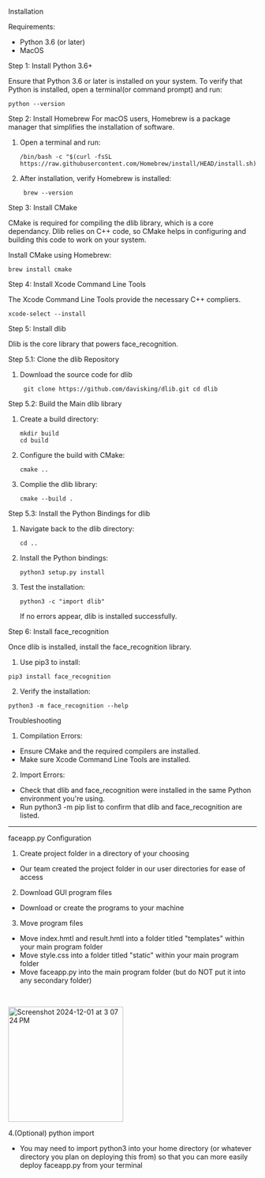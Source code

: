 Installation

Requirements: 
- Python 3.6 (or later) 
- MacOS 

Step 1: Install Python 3.6+ 

Ensure that Python 3.6 or later is installed on your system. 
To verify that Python is installed, open a terminal(or command prompt) and run: 

    python --version 
  

Step 2: Install Homebrew
For macOS users, Homebrew is a package manager that simplifies the installation of software. 

1. Open a terminal and run:
   
       /bin/bash -c "$(curl -fsSL https://raw.githubusercontent.com/Homebrew/install/HEAD/install.sh)"

2. After installation, verify Homebrew is installed:

        brew --version   
Step 3: Install CMake 

CMake is required for compiling the dlib library, which is a core dependancy. Dlib relies on C++ code, so CMake helps in configuring and building this code to work on your system. 

Install CMake using Homebrew: 

    brew install cmake 

Step 4: Install Xcode Command Line Tools 

The Xcode Command Line Tools provide the necessary C++ compliers.

    xcode-select --install

Step 5: Install dlib 

Dlib is the core library that powers face_recognition. 

Step 5.1: Clone the dlib Repository 
  1. Download the source code for dlib

          git clone https://github.com/davisking/dlib.git cd dlib 
Step 5.2: Build the Main dlib library
  1. Create a build directory:

         mkdir build
         cd build
  2. Configure the build with CMake:

         cmake ..

  3. Complie the dlib library:

         cmake --build . 

Step 5.3: Install the Python Bindings for dlib 
  1. Navigate back to the dlib directory:

         cd ..
  2. Install the Python bindings:

         python3 setup.py install
     
  3. Test the installation: 

         python3 -c "import dlib"

     If no errors appear, dlib is installed successfully. 


Step 6: Install face_recognition 

Once dlib is installed, install the face_recognition library. 

  1. Use pip3 to install:

    pip3 install face_recognition

  2. Verify the installation:
     
    python3 -m face_recognition --help


Troubleshooting 

1. Compilation Errors:

- Ensure CMake and the required compilers are installed.
- Make sure Xcode Command Line Tools are installed.

2. Import Errors:

- Check that dlib and face_recognition were installed in the same Python environment you're using.
- Run python3 -m pip list to confirm that dlib and face_recognition are listed.

_________________________

faceapp.py Configuration 

1. Create project folder in a directory of your choosing

- Our team created the project folder in our user directories for ease of access

2. Download GUI program files

- Download or create the programs to your machine 

3. Move program files
   
- Move index.hmtl and result.hmtl into a folder titled "templates" within your main program folder 
- Move style.css into a folder titled "static" within your main program folder 
- Move faceapp.py into the main program folder (but do NOT put it into any secondary folder)
<p><br></p>
  <img width="233" alt="Screenshot 2024-12-01 at 3 07 24 PM" src="https://github.com/user-attachments/assets/88d5876a-e97d-464d-a2d8-036e1e269641">

4.(Optional) python import 

- You may need to import python3 into your home directory (or whatever directory you plan on deploying this from) so that you can more easily deploy faceapp.py from your terminal 







